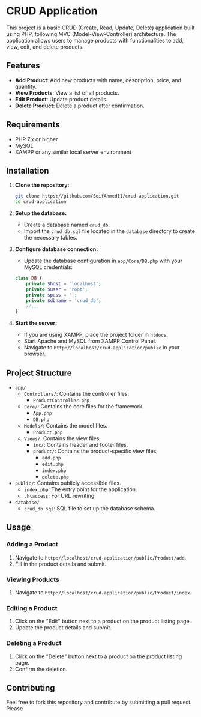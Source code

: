 # CRUD Application

This project is a basic CRUD (Create, Read, Update, Delete) application built using PHP, following MVC (Model-View-Controller) architecture. The application allows users to manage products with functionalities to add, view, edit, and delete products.

## Features

- **Add Product**: Add new products with name, description, price, and quantity.
- **View Products**: View a list of all products.
- **Edit Product**: Update product details.
- **Delete Product**: Delete a product after confirmation.

## Requirements

- PHP 7.x or higher
- MySQL
- XAMPP or any similar local server environment

## Installation

1. **Clone the repository:**

    ```bash
    git clone https://github.com/SeifAhmed11/crud-application.git
    cd crud-application
    ```

2. **Setup the database:**

    - Create a database named `crud_db`.
    - Import the `crud_db.sql` file located in the `database` directory to create the necessary tables.

3. **Configure database connection:**

    - Update the database configuration in `app/Core/DB.php` with your MySQL credentials:

    ```php
    class DB {
        private $host = 'localhost';
        private $user = 'root';
        private $pass = '';
        private $dbname = 'crud_db';
        //...
    }
    ```

4. **Start the server:**

    - If you are using XAMPP, place the project folder in `htdocs`.
    - Start Apache and MySQL from XAMPP Control Panel.
    - Navigate to `http://localhost/crud-application/public` in your browser.

## Project Structure

- `app/`
  - `Controllers/`: Contains the controller files.
    - `ProductController.php`
  - `Core/`: Contains the core files for the framework.
    - `App.php`
    - `DB.php`
  - `Models/`: Contains the model files.
    - `Product.php`
  - `Views/`: Contains the view files.
    - `inc/`: Contains header and footer files.
    - `product/`: Contains the product-specific view files.
      - `add.php`
      - `edit.php`
      - `index.php`
      - `delete.php`
- `public/`: Contains publicly accessible files.
  - `index.php`: The entry point for the application.
  - `.htaccess`: For URL rewriting.
- `database/`
  - `crud_db.sql`: SQL file to set up the database schema.

## Usage

### Adding a Product

1. Navigate to `http://localhost/crud-application/public/Product/add`.
2. Fill in the product details and submit.

### Viewing Products

1. Navigate to `http://localhost/crud-application/public/Product/index`.

### Editing a Product

1. Click on the "Edit" button next to a product on the product listing page.
2. Update the product details and submit.

### Deleting a Product

1. Click on the "Delete" button next to a product on the product listing page.
2. Confirm the deletion.

## Contributing

Feel free to fork this repository and contribute by submitting a pull request. Please 
